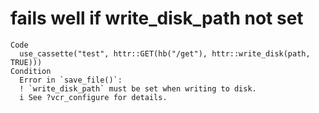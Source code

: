 # fails well if write_disk_path not set

    Code
      use_cassette("test", httr::GET(hb("/get"), httr::write_disk(path, TRUE)))
    Condition
      Error in `save_file()`:
      ! `write_disk_path` must be set when writing to disk.
      i See ?vcr_configure for details.

